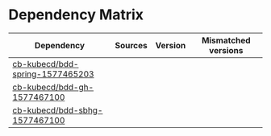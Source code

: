 # Dependency Matrix

Dependency | Sources | Version | Mismatched versions
---------- | ------- | ------- | -------------------
[cb-kubecd/bdd-spring-1577465203](https://github.com/cb-kubecd/bdd-spring-1577465203.git) |  | []() | 
[cb-kubecd/bdd-gh-1577467100](https://github.com/cb-kubecd/bdd-gh-1577467100.git) |  | []() | 
[cb-kubecd/bdd-sbhg-1577467100](https://github.com/cb-kubecd/bdd-sbhg-1577467100.git) |  | []() | 
